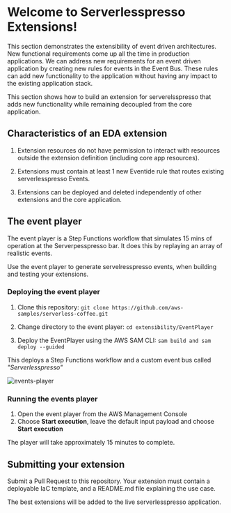 # Welcome to Serverlesspresso Extensions!

This section demonstrates the extensibility of event driven architectures. New functional requirements come up all the time in production applications. We can address new requirements for an event driven application by creating new rules for events in the Event Bus. These rules can add new functionality to the application without having any impact to the existing application stack.

This section shows how to build an extension for serverelsspresso that adds new functionality while remaining decoupled from the core application.

## Characteristics of an EDA extension

1. Extension resources do not have permission to interact with resources outside the extension definition (including core app resources).

2. Extensions must contain at least 1 new Eventide rule that routes existing serverlesspresso Events.

3. Extensions can be deployed and deleted independently of other extensions and the core application.


## The event player
 The event player is a Step Functions workflow that simulates 15 mins of operation at the Serverpesspresso bar. It does this by replaying an array of realistic events.

 Use the event player to generate servelresspresso events, when building and testing your extensions.

 ### Deploying the event player
 1. Clone this repository:
 `git clone https://github.com/aws-samples/serverless-coffee.git`

 2. Change directory to the event player:
 `cd extensibility/EventPlayer`

 3. Deploy the EventPlayer using the AWS SAM CLI:
`sam build and sam deploy --guided`

This deploys a Step Functions workflow and a custom event bus called *"Serverlesspresso"*

![events-player](resources/eventsPlayer.png)

### Running the events player
1. Open the event player from the AWS Management Console
2. Choose **Start execution**, leave the default input payload and choose **Start execution**

The player will take approximately 
15 minutes to complete.

## Submitting your extension
Submit a Pull Request to this repository.
Your extension must contain a deployable IaC template, and a README.md file explaining the use case.

The best extensions will be added to the live serverlesspresso application.

